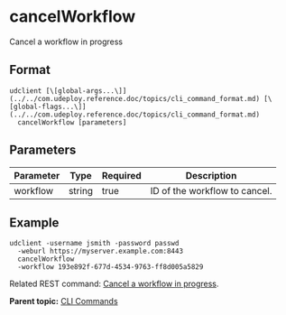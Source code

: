 # cancelWorkflow

Cancel a workflow in progress

## Format

```
udclient [\[global-args...\]](../../com.udeploy.reference.doc/topics/cli_command_format.md) [\[global-flags...\]](../../com.udeploy.reference.doc/topics/cli_command_format.md)
  cancelWorkflow [parameters]
```

## Parameters

|Parameter|Type|Required|Description|
|---------|----|--------|-----------|
|workflow|string|true|ID of the workflow to cancel.|

## Example

```
udclient -username jsmith -password passwd 
  -weburl https://myserver.example.com:8443
  cancelWorkflow
  -workflow 193e892f-677d-4534-9763-ff8d005a5829
```

Related REST command: [Cancel a workflow in progress](rest_cli_workflowtrace_put.md).

**Parent topic:** [CLI Commands](../../com.udeploy.reference.doc/topics/cli_commands.md)

